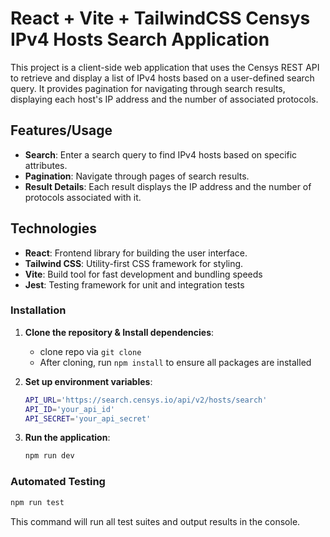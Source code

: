 # React + Vite + TailwindCSS Censys IPv4 Hosts Search Application

This project is a client-side web application that uses the Censys REST API to retrieve and display a list of IPv4 hosts based on a user-defined search query. It provides pagination for navigating through search results, displaying each host's IP address and the number of associated protocols.

## Features/Usage

- **Search**: Enter a search query to find IPv4 hosts based on specific attributes.
- **Pagination**: Navigate through pages of search results.
- **Result Details**: Each result displays the IP address and the number of protocols associated with it.

## Technologies

- **React**: Frontend library for building the user interface.
- **Tailwind CSS**: Utility-first CSS framework for styling.
- **Vite**: Build tool for fast development and bundling speeds
- **Jest**: Testing framework for unit and integration tests

### Installation

1. **Clone the repository & Install dependencies**:
   - clone repo via `git clone`
   - After cloning, run `npm install` to ensure all packages are installed

2. **Set up environment variables**:

   ```bash
   API_URL='https://search.censys.io/api/v2/hosts/search'
   API_ID='your_api_id'
   API_SECRET='your_api_secret'

   ```

3. **Run the application**:

   ```bash
   npm run dev
   ```

### Automated Testing

```bash
npm run test
```

This command will run all test suites and output results in the console.
